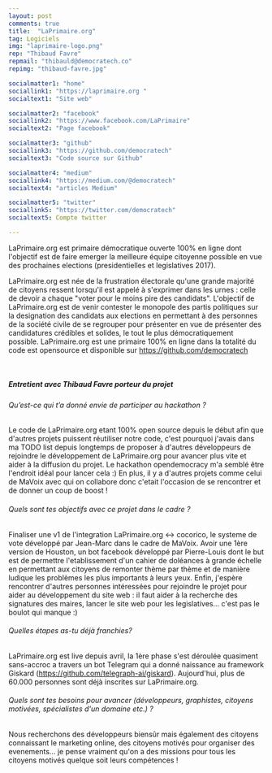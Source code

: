 ```yaml
---
layout: post
comments: true
title:  "LaPrimaire.org"
tag: Logiciels
img: "laprimaire-logo.png"
rep: "Thibaud Favre"
repmail: "thibauld@democratech.co"
repimg: "thibaud-favre.jpg"

socialmatter1: "home"
sociallink1: "https://laprimaire.org "
socialtext1: "Site web"

socialmatter2: "facebook"
sociallink2: "https://www.facebook.com/LaPrimaire"
socialtext2: "Page facebook"

socialmatter3: "github"
sociallink3: "https://github.com/democratech"
socialtext3: "Code source sur Github"

socialmatter4: "medium"
sociallink4: "https://medium.com/@democratech"
socialtext4: "articles Medium"

socialmatter5: "twitter"
sociallink5: "https://twitter.com/democratech"
socialtext5: Compte twitter

---
```


LaPrimaire.org est primaire démocratique ouverte 100% en ligne dont l'objectif est de faire emerger la meilleure équipe citoyenne possible en vue des prochaines elections (presidentielles et legislatives 2017).

LaPrimaire.org est née de la frustration électorale qu'une grande majorité de citoyens ressent lorsqu'il est appelé à s'exprimer dans les urnes : celle de devoir a chaque "voter pour le moins pire des candidats". L'objectif de LaPrimaire.org est de venir contester le monopole des partis politiques sur la designation des candidats aux elections en permettant à des personnes de la société civile de se regrouper pour présenter en vue de présenter des candidatures crédibles et solides, le tout le plus démocratiquement possible. LaPrimaire.org est une primaire 100% en ligne dans la totalité du code est opensource et disponible sur https://github.com/democratech

<br>

##### Entretient avec Thibaud Favre porteur du projet


###### Qu’est-ce qui t’a donné envie de participer au hackathon ? 
Le code de LaPrimaire.org etant 100% open source depuis le début afin que d'autres projets puissent réutiliser notre code, c'est pourquoi j'avais dans ma TODO list depuis longtemps de proposer à d'autres développeurs de rejoindre le développement de LaPrimaire.org pour avancer plus vite et aider à la diffusion du projet. Le hackathon opendemocracy m'a semblé être l'endroit idéal pour lancer cela :) En plus, il y a d'autres projets comme celui de MaVoix avec qui on collabore donc c'etait l'occasion de se rencontrer et de donner un coup de boost !

###### Quels sont tes objectifs avec ce projet dans le cadre ?

Finaliser une v1 de l'integration LaPrimaire.org <-> cocorico, le systeme de vote développé par Jean-Marc dans le cadre de MaVoix. Avoir une 1ère version de Houston, un bot facebook développé par Pierre-Louis dont le but est de permettre l'etablissement d'un cahier de doléances à grande échelle en permettant aux citoyens de remonter thème par thème et de manière ludique les problèmes les plus importants à leurs yeux. Enfin, j'espère rencontrer d'autres personnes intéressées pour rejoindre le projet pour aider au développement du site web : il faut aider à la recherche des signatures des maires, lancer le site web pour les legislatives... c'est pas le boulot qui manque :)

###### Quelles étapes as-tu déjà franchies? 

LaPrimaire.org est live depuis avril, la 1ère phase s'est déroulée quasiment sans-accroc a travers un bot Telegram qui a donné naissance au framework Giskard (https://github.com/telegraph-ai/giskard). Aujourd'hui, plus de 60.000 personnes sont déjà inscrites sur LaPrimaire.org.


###### Quels sont tes besoins pour avancer (développeurs, graphistes, citoyens motivées, spécialistes d'un domaine etc.) ? 

Nous recherchons des développeurs biensûr mais également des citoyens connaissant le marketing online, des citoyens motivés pour organiser des evenements... je pense vraiment qu'on a des missions pour tous les citoyens motivés quelque soit leurs compétences !
